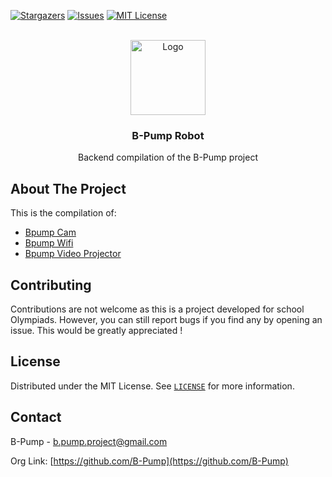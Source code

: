 [![Stargazers][stars-shield]][stars-url]
[![Issues][issues-shield]][issues-url]
[![MIT License][license-shield]][license-url]

<br />
<div align="center">
    <a href="https://github.com/B-Pump">
        <img src="https://black_hole-3kf-1-q4182424.deta.app/api/photo/j96zwgywbt3r.png" alt="Logo" width="120" height="120">
    </a>
    <h3 align="center">B-Pump Robot</h3>
    <p align="center">Backend compilation of the B-Pump project</p>
</div>

## About The Project

This is the compilation of:

-   [Bpump Cam](https://github.com/B-Pump/bpump-cam)
-   [Bpump Wifi](https://github.com/B-Pump/bpump-wifi)
-   [Bpump Video Projector](https://github.com/B-Pump/bpump-videoproj)

## Contributing

Contributions are not welcome as this is a project developed for school Olympiads. However, you can still report bugs if you find any by opening an issue. This would be greatly appreciated !

## License

Distributed under the MIT License. See [`LICENSE`][license-url] for more information.

## Contact

B-Pump - [b.pump.project@gmail.com](mailto:b.pump.project@gmail.com)

Org Link: [https://github.com/B-Pump](https://github.com/B-Pump)

[stars-shield]: https://img.shields.io/github/stars/B-Pump/bpump-robot.svg?style=for-the-badge
[stars-url]: https://github.com/B-Pump/bpump-robot/stargazers
[issues-shield]: https://img.shields.io/github/issues/B-Pump/bpump-robot.svg?style=for-the-badge
[issues-url]: https://github.com/B-Pump/bpump-robot/issues
[license-shield]: https://img.shields.io/github/license/B-Pump/bpump-robot.svg?style=for-the-badge
[license-url]: https://github.com/B-Pump/bpump-robot/blob/master/LICENSE

